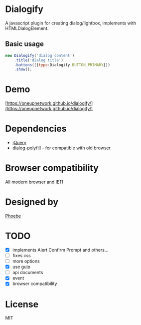 # Dialogify
A javascript plugin for creating dialog/lightbox, implements with HTMLDialogElement.

## Basic usage
```javascript
new Dialogify('dialog content')
    .title('dialog title')
    .buttons([{type:Dialogify.BUTTON_PRIMARY}])
    .show();
```

# Demo
[https://oneupnetwork.github.io/dialogify/](https://oneupnetwork.github.io/dialogify/)

# Dependencies
* [jQuery](https://jquery.com/)
* [dialog-polyfill](https://github.com/GoogleChrome/dialog-polyfill) - for compatible with old browser

# Browser compatibility
All modern browser and IE11

# Designed by
[Phoebe](https://github.com/Phoebe1226)

# TODO
- [x] implements Alert Confirm Prompt and others...
- [ ] fixes css
- [ ] more options
- [x] use gulp
- [ ] api documents
- [x] event
- [x] browser compatibility

# License
MIT
